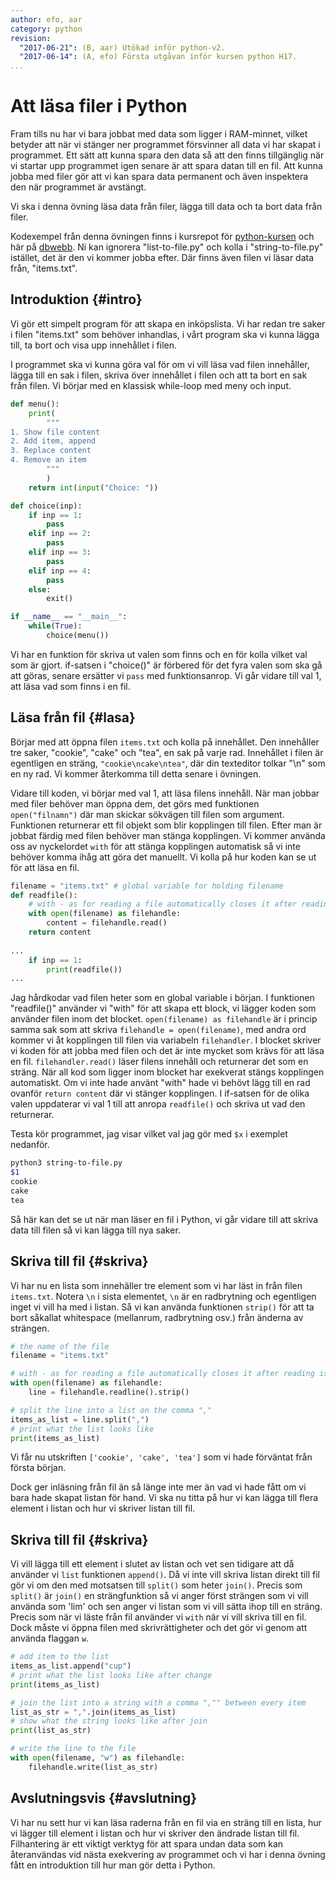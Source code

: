```yaml
---
author: efo, aar
category: python
revision:
  "2017-06-21": (B, aar) Utökad inför python-v2.
  "2017-06-14": (A, efo) Första utgåvan inför kursen python H17.
...
```

Att läsa filer i Python
==================================
Fram tills nu har vi bara jobbat med data som ligger i RAM-minnet, vilket betyder att när vi stänger ner programmet försvinner all data vi har skapat i programmet. Ett sätt att kunna spara den data så att den finns tillgänglig när vi startar upp programmet igen senare är att spara datan till en fil. Att kunna jobba med filer gör att vi kan spara data permanent och även inspektera den när programmet är avstängt.

Vi ska i denna övning läsa data från filer, lägga till data och ta bort data från filer.



<!--more-->



Kodexempel från denna övningen finns i kursrepot för [python-kursen](https://github.com/dbwebb-se/python/tree/master/example/file/string) och här på [dbwebb](repo/python/example/file/string). Ni kan ignorera "list-to-file.py" och kolla i "string-to-file.py" istället, det är den vi kommer jobba efter. Där finns även filen vi läsar data från, "items.txt".


Introduktion {#intro}
--------------------------------------
Vi gör ett simpelt program för att skapa en inköpslista. Vi har redan tre saker i filen "items.txt" som behöver inhandlas, i vårt program ska vi kunna lägga till, ta bort och visa upp innehållet i filen.

I programmet ska vi kunna göra val för om vi vill läsa vad filen innehåller, lägga till en sak i filen, skriva över innehållet i filen och att ta bort en sak från filen. Vi börjar med en klassisk while-loop med meny och input.

```python
def menu():
    print(
        """
1. Show file content
2. Add item, append
3. Replace content
4. Remove an item
        """
        )
    return int(input("Choice: "))

def choice(inp):
    if inp == 1:
        pass
    elif inp == 2:
        pass
    elif inp == 3:
        pass
    elif inp == 4:
        pass
    else:
        exit()

if __name__ == "__main__":
    while(True):
        choice(menu())
```
Vi har en funktion för skriva ut valen som finns och en för kolla vilket val som är gjort. if-satsen i "choice()" är förbered för det fyra valen som ska gå att göras, senare ersätter vi `pass` med funktionsanrop. Vi går vidare till val 1, att läsa vad som finns i en fil.

Läsa från fil {#lasa}
--------------------------------------
Börjar med att öppna filen `items.txt` och kolla på innehållet. Den innehåller tre saker, "cookie", "cake" och "tea", en sak på varje rad. Innehållet i filen är egentligen en sträng, `"cookie\ncake\ntea"`, där din texteditor tolkar "\n" som en ny rad. Vi kommer återkomma till detta senare i övningen.

Vidare till koden, vi börjar med val 1, att läsa filens innehåll. När man jobbar med filer behöver man öppna dem, det görs med funktionen `open("filnamn")` där man skickar sökvägen till filen som argument. Funktionen returnerar ett fil objekt som blir kopplingen till filen. Efter man är jobbat färdig med filen behöver man stänga kopplingen. Vi kommer använda oss av nyckelordet `with` för att stänga kopplingen automatisk så vi inte behöver komma ihåg att göra det manuellt.
Vi kolla på hur koden kan se ut för att läsa en fil.

```python
filename = "items.txt" # global variable for holding filename
def readfile():
    # with - as for reading a file automatically closes it after reading is done
    with open(filename) as filehandle:
        content = filehandle.read()
    return content
    
...
    if inp == 1:
        print(readfile())
...
```
Jag hårdkodar vad filen heter som en global variable i början. I funktionen "readfile()" använder vi "with" för att skapa ett block, vi lägger koden som använder filen inom det blocket. `open(filename) as filehandle` är i princip samma sak som att skriva `filehandle = open(filename)`, med andra ord kommer vi åt kopplingen till filen via variabeln `filehandler`. I blocket skriver vi koden för att jobba med filen och det är inte mycket som krävs för att läsa en fil. `filehandler.read()` läser filens innehåll och returnerar det som en sträng. När all kod som ligger inom blocket har exekverat stängs kopplingen automatiskt. Om vi inte hade använt "with" hade vi behövt lägg till en rad ovanför `return content` där vi stänger kopplingen. I if-satsen för de olika valen uppdaterar vi val 1 till att anropa `readfile()` och skriva ut vad den returnerar. 

Testa kör programmet, jag visar vilket val jag gör med `$x` i exemplet nedanför.

```bash
python3 string-to-file.py
$1
cookie
cake
tea
```
Så här kan det se ut när man läser en fil i Python, vi går vidare till att skriva data till filen så vi kan lägga till nya saker.



Skriva till fil {#skriva}
--------------------------------------





Vi har nu en lista som innehäller tre element som vi har läst in från filen `items.txt`. Notera `\n` i sista elementet, `\n` är en radbrytning och egentligen inget vi vill ha med i listan. Så vi kan använda funktionen `strip()` för att ta bort såkallat whitespace (mellanrum, radbrytning osv.) från änderna av strängen.

```python
# the name of the file
filename = "items.txt"

# with - as for reading a file automatically closes it after reading is done
with open(filename) as filehandle:
    line = filehandle.readline().strip()

# split the line into a list on the comma ","
items_as_list = line.split(",")
# print what the list looks like
print(items_as_list)
```

Vi får nu utskriften `['cookie', 'cake', 'tea']` som vi hade förväntat från första början.

Dock ger inläsning från fil än så länge inte mer än vad vi hade fått om vi bara hade skapat listan för hand. Vi ska nu titta på hur vi kan lägga till flera element i listan och hur vi skriver listan till fil.



Skriva till fil {#skriva}
--------------------------------------
Vi vill lägga till ett element i slutet av listan och vet sen tidigare att då använder vi `list` funktionen `append()`. Då vi inte vill skriva listan direkt till fil gör vi om den med motsatsen till `split()` som heter `join()`. Precis som `split()` är `join()` en strängfunktion så vi anger först strängen som vi vill använda som 'lim' och sen anger vi listan som vi vill sätta ihop till en sträng. Precis som när vi läste från fil använder vi `with` när vi vill skriva till en fil. Dock måste vi öppna filen med skrivrättigheter och det gör vi genom att använda flaggan `w`.

```python
# add item to the list
items_as_list.append("cup")
# print what the list looks like after change
print(items_as_list)

# join the list into a string with a comma ","" between every item
list_as_str = ",".join(items_as_list)
# show what the string looks like after join
print(list_as_str)

# write the line to the file
with open(filename, "w") as filehandle:
    filehandle.write(list_as_str)
```



Avslutningsvis {#avslutning}
--------------------------------------
Vi har nu sett hur vi kan läsa raderna från en fil via en sträng till en lista, hur vi lägger till element i listan och hur vi skriver den ändrade listan till fil. Filhantering är ett viktigt verktyg för att spara undan data som kan återanvändas vid nästa exekvering av programmet och vi har i denna övning fått en introduktion till hur man gör detta i Python.
